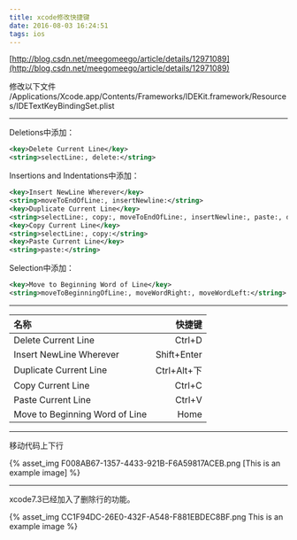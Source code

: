 ```yaml
---
title: xcode修改快捷键
date: 2016-08-03 16:24:51
tags: ios
---
```


[http://blog.csdn.net/meegomeego/article/details/12971089](http://blog.csdn.net/meegomeego/article/details/12971089)

修改以下文件
/Applications/Xcode.app/Contents/Frameworks/IDEKit.framework/Resources/IDETextKeyBindingSet.plist

---
Deletions中添加：

```xml
<key>Delete Current Line</key>
<string>selectLine:, delete:</string>
```

Insertions and Indentations中添加：

```xml
<key>Insert NewLine Wherever</key>
<string>moveToEndOfLine:, insertNewline:</string>
<key>Duplicate Current Line</key>
<string>selectLine:, copy:, moveToEndOfLine:, insertNewline:, paste:, deleteBackward:</string>
<key>Copy Current Line</key>
<string>selectLine:, copy:</string>
<key>Paste Current Line</key>
<string>paste:</string>
```
Selection中添加：

```xml
<key>Move to Beginning Word of Line</key>
<string>moveToBeginningOfLine:, moveWordRight:, moveWordLeft:</string>
```
---

|             名称                |     快捷键   |
|:-                              |           -:|
|Delete Current Line             |     Ctrl+D  |
|Insert NewLine Wherever         | Shift+Enter |
|Duplicate Current Line          | Ctrl+Alt+下 |
|Copy Current Line               |    Ctrl+C   |
|Paste Current Line              |    Ctrl+V   |
|Move to Beginning Word of Line  |    Home     |

---
移动代码上下行

{% asset_img F008AB67-1357-4433-921B-F6A59817ACEB.png [This is an example image] %}

---
xcode7.3已经加入了删除行的功能。

{% asset_img CC1F94DC-26E0-432F-A548-F881EBDEC8BF.png This is an example image %}

